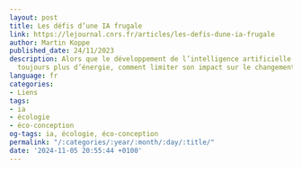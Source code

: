 ```yaml
---
layout: post
title: Les défis d’une IA frugale
link: https://lejournal.cnrs.fr/articles/les-defis-dune-ia-frugale
author: Martin Koppe
published_date: 24/11/2023
description: Alors que le développement de l’intelligence artificielle (IA) va réclamer
  toujours plus d’énergie, comment limiter son impact sur le changement climatique ?
language: fr
categories:
- Liens
tags:
- ia
- écologie
- éco-conception
og-tags: ia, écologie, éco-conception
permalink: "/:categories/:year/:month/:day/:title/"
date: '2024-11-05 20:55:44 +0100'
---
```

